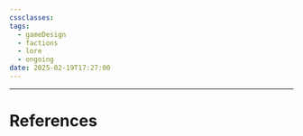 ```yaml
---
cssclasses: 
tags:
  - gameDesign
  - factions
  - lore
  - ongoing
date: 2025-02-19T17:27:00
---
```


---
# References
